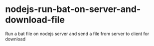 # nodejs-run-bat-on-server-and-download-file
Run a bat file on nodejs server and send a file from server to client for download
